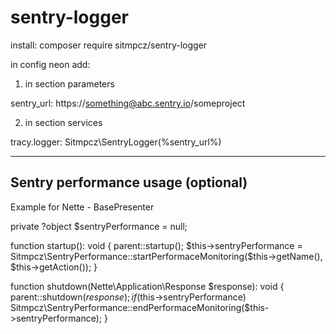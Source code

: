 # sentry-logger

install:
composer require sitmpcz/sentry-logger

in config neon add:
1) in section parameters

sentry_url: https://something@abc.sentry.io/someproject

2) in section services

tracy.logger: Sitmpcz\SentryLogger(%sentry_url%)

--------------------------------------------------------------
Sentry performance usage (optional)
--------

Example for Nette - BasePresenter

private ?object $sentryPerformance = null;

function startup(): void
{
  parent::startup();
  $this->sentryPerformance = Sitmpcz\SentryPerformance::startPerformaceMonitoring($this->getName(), $this->getAction());
}

function shutdown(Nette\Application\Response $response): void
{
  parent::shutdown($response);
  if ($this->sentryPerformance) Sitmpcz\SentryPerformance::endPerformaceMonitoring($this->sentryPerformance);
}

